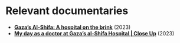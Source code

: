 # Relevant documentaries
- [**Gaza’s Al-Shifa: A hospital on the brink**](https://www.aljazeera.com/program/featured-documentaries/2023/10/25/gazas-al-shifa-a-hospital-on-the-brink) (2023)
- [**My day as a doctor at Gaza’s al-Shifa Hospital | Close Up**](https://www.aljazeera.com/program/al-jazeera-close-up/2023/11/6/aje-onl-cu_horroratgazahospital-061123) (2023)
